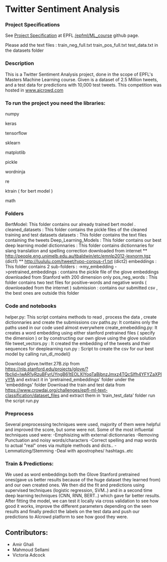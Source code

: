 # Twitter Sentiment Analysis


### Project Specifications

See [Project Specification](https://github.com/epfml/ML_course/tree/master/projects/project2/project_text_classification) at EPFL [/epfml/ML_course](https://github.com/epfml/ML_course) github page.


Please add the text files : train_neg_full.txt train_pos_full.txt test_data.txt in the datasets folder


### Description

This is a Twitter Sentiment Analysis project, done in the scope of EPFL's Masters Machine Learning course.
Given is a dataset of 2.5 Million tweets, and a test data for predictions with 10,000 test tweets.
This competition was hosted in www.aicrowd.com

### To run the project you need the libraries:

numpy

keras

tensorflow

sklearn

matplotlib

pickle

wordninja

re

ktrain ( for bert model ) 

math

### Folders
BertModel: This folder contains our already trained bert model .
cleaned_datasets : This folder contains the pickle files of the cleaned training and test datasets
datasets : This folder contains the text files containing the tweets
Deep_Learning_Models : This folder contains our best deep learning model 
dictionnaries : This folder contains dictionnaries for slang translation and spelling correction downloaded from internet 
** http://people.eng.unimelb.edu.au/tbaldwin/etc/emnlp2012-lexnorm.tgz (dict1)
** http://luululu.com/tweet/typo-corpus-r1.txt (dict2)
embeddings : This folder contains 2 sub-folders :
->my_embedding 
->pretrained_embeddings : contains the pickle file of the glove embeddings downloaded from Stanford with 200 dimension only 
pos_neg_words : This folder contains two text files for positive-words and negative words ( downloeaded from the internet )
submission :  contains our submitted csv , the best ones are outside this folder 

### Code and notebooks
helper.py: This script contains methods to read , process the data , create dictionnaries and create the submissions csv
paths.py: It contains only the paths used in our code used almost everywhere 
create_emebedding.py: It creates a word embedding using either stanford pretrained files ( specify the dimension ) or by constructing our own glove using the glove solution file
tweet_vectors.py : It created the embedding of the tweets and their sequences for deeplearning 
run.py : Script to create the csv for our best model by calling run_dl_model()


Download glove.twitter.27B.zip from https://nlp.stanford.edu/projects/glove/?fbclid=IwAR1yRzuBFvrUYngB61tEOLXlYoqTaBjbnzJmxz4TQcSIfh4YFYZaXPIyYfA and extract it in 'pretrained_embeddings' folder under the 'embeddings' folder
Download the train and test data from https://www.crowdai.org/challenges/epfl-ml-text-classification/dataset_files and extract them in 'train_test_data' folder
run the script run.py

### Preprocess
Several preprocessing techniques were used, majority of them were helpful and improved the score, but some were not.
Some of the most influental techniques used were:
-Emphisizing with external dictionnaries
-Removing Punctuation and noisy words/characters
-Correct spelling and map words to actual "real" ones via multiple methods and dicts..
-Lemmatizing/Stemming
-Deal with apostrophes/ hashtags..etc


### Train & Predictions:
We used as word embeddings both the Glove Stanford pretrained ones(gave us better results because of the huge dataset they learned from) 
and our own created ones. We then did the fit and predictions using supervised techniques (logistic regression, SVM..) 
and in a second time deep learning techniques (CNN, RNN, BERT..) which gave far better results.
After fitting the model, we can test it locally via cross validation to see how good it works, 
improve the different parameters depending on the seen results and finally predict the labels on the test data 
and push our predictions to AIcrowd platform to see how good they were.


## Contributors:
+ Amir Ghali
+ Mahmoud Sellami
+ Victoria Adcock
